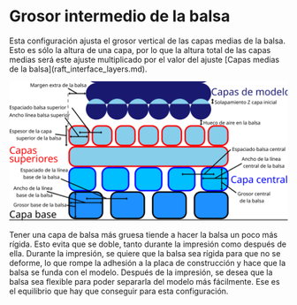 Grosor intermedio de la balsa
====
<!--if cura_version<5.0:Esta configuración ajusta el grosor vertical de la capa media de la balsa.-->
<!--if cura_version>=5.0-->Esta configuración ajusta el grosor vertical de las capas medias de la balsa. Esto es sólo la altura de una capa, por lo que la altura total de las capas medias será este ajuste multiplicado por el valor del ajuste [Capas medias de la balsa](raft_interface_layers.md).<!--endif-->

![Dimensiones relacionadas con la balsa](../images/raft_dimensions.svg)

Tener una capa de balsa más gruesa tiende a hacer la balsa un poco más rígida. Esto evita que se doble, tanto durante la impresión como después de ella. Durante la impresión, se quiere que la balsa sea rígida para que no se deforme, lo que rompe la adhesión a la placa de construcción y hace que la balsa se funda con el modelo. Después de la impresión, se desea que la balsa sea flexible para poder separarla del modelo más fácilmente. Ese es el equilibrio que hay que conseguir para esta configuración.